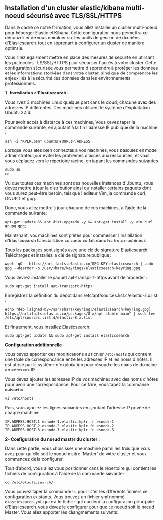 ## Installation d'un cluster elastic/kibana multi-noeud sécurisé avec TLS/SSL/HTTPS

Dans le cadre de notre formation, vous allez installer un cluster multi-noeud pour héberger Elastic et Kibana. Cette configuration nous permettra de découvrir et de vous entraîner sur les outils de gestion de données d'Elasticsearch, tout en apprenant à configurer un cluster de manière optimale. 

Vous allez également mettre en place des mesures de sécurité en utilisant les protocoles TLS/SSL/HTTPS pour sécuriser l'accès à votre cluster. Cette configuration sécurisée vous permettra d'apprendre à protéger les données et les informations stockées dans votre cluster, ainsi que de comprendre les enjeux liés à la sécurité des données dans les environnements professionnels. 

**1- Installation d'Elasticsearch :**

Vous avez 3 machines Linux quelque part dans le cloud, chacune avec des adresses IP différentes. Ces machines utilisent le système d'exploitation Ubuntu 22.4. 

Pour avoir accès à distance à ces machines, Vous devez taper la commande suivante, en ajoutant à la fin l'adresse IP publique de la machine :
```
ssh -i "KPLR.pem" ubuntu@YOUR.IP.ADRESS
```
Lorsque vous êtes bien connectés à vos machines, vous basculez en mode administrateur,our éviter les problèmes d'accès aux ressources, et vous vous déplacez vers le répertoire racine, en tapant les commandes suivantes 
  
 ``` 
 sudo su
 cd
 ```
Vu que toutes ces machines sont des nouvelles instances d'Ubuntu, vous devez mettre à jour la distribution ainsi qu'installer certains paquets dont vous aurez peut-être besoin, tels que l'éditeur Vim, la commande curl, GNUPG et gpg. 

Donc, vous allez mettre à jour chacune de ces machines, à l'aide de la commande suivante:
 ```
 apt-get update && apt dist-upgrade -y && apt-get install -y vim curl gnupg gpg;
 ```
Maintenant, vos machines sont prêtes pour commencer l'installation d'Elasticsearch (L'installation suivante se fait dans les trois machines).

Tous les packages sont signés avec une clé de signature Elasticsearch. Téléchargez et installez la clé de signature publique :
```
wget -qO - https://artifacts.elastic.co/GPG-KEY-elasticsearch | sudo gpg --dearmor -o /usr/share/keyrings/elasticsearch-keyring.gpg
```
Vous devrez installer le paquet apt-transport-https avant de procéder :
```
sudo apt-get install apt-transport-https
```
Enregistrez la définition du dépôt dans /etc/apt/sources.list.d/elastic-8.x.list :
```
echo "deb [signed-by=/usr/share/keyrings/elasticsearch-keyring.gpg] https://artifacts.elastic.co/packages/8.x/apt stable main" | sudo tee /etc/apt/sources.list.d/elastic-8.x.list
```
Et finalement, vous installez Elasticsearch:
```
sudo apt-get update && sudo apt-get install elasticsearch
```
**Configuration additionnelle**

Vous devez apporter des modifications au fichier `/etc/hosts` qui contient une table de correspondance entre les adresses IP et les noms d'hôtes. Il est utilisé par le système d'exploitation pour résoudre les noms de domaine en adresses IP. 

Vous devez ajouter les adresses IP de vos machines avec des noms d'hôtes pour avoir une correspondance. Pour ce faire, vous tapez la commande suivante:
```
vi /etc/hosts
```
Puis, vous ajoutez les lignes suivantes en ajoutant l'adresse IP privée de chaque machine:
```
IP.ADRESS.HOST.1 esnode-1.elastic.kplr.fr esnode-1
IP.ADRESS.HOST.2 esnode-2.elastic.kplr.fr esnode-2
IP.ADRESS.HOST.3 esnode-3.elastic.kplr.fr esnode-3
```
**2- Configuration du noeud master du cluster :**

Dans cette partie, vous choisissez une machine parmi les trois que vous avez pour qu'elle soit le noeud maitre 'Master' de votre cluster et vous commencez de la configurer.

Tout d'abord, vous allez vous positionner dans le répertoire qui contient les fichiers de configuration à l'aide de la commande suivante: 
```
cd /etc/elasticsearch/
```
Vous pouvez taper la commande `ls` pour lister les différents fichiers de configuration existants. 
Vous trouvez un fichier yml nommé `elasticsearch.yml` qui est le fichier qui contient la configuration principale d'Elasticsearch, vous devez le configurer pour que ce noeud soit le noeud Master.
Vous allez apporter les changmements suivants: 







